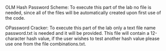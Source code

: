 OLM Hash Password Scheme:
  To execute this part of the lab no file is needed, since all of the files will be automatically created upon first use of the code.
  

OPassword Cracker:
  To execute this part of the lab only a text file name password.txt is needed and it will be provided. This file will contain a 12-character hash value,
  if the user wishes to test another hash value please use one from the file combinations.txt.
